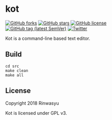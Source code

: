 # kot
[![GitHub forks](https://img.shields.io/github/forks/Rinwasyu/kot.svg)](https://github.com/Rinwasyu/kot/network)
[![GitHub stars](https://img.shields.io/github/stars/Rinwasyu/kot.svg)](https://github.com/Rinwasyu/kot/stargazers)
[![GitHub license](https://img.shields.io/github/license/Rinwasyu/kot.svg)](https://github.com/Rinwasyu/kot/blob/master/LICENSE)
[![GitHub tag (latest SemVer)](https://img.shields.io/github/tag/rinwasyu/kot.svg)](https://github.com/Rinwasyu/kot/releases/latest)
[![Twitter](https://img.shields.io/twitter/url/https/github.com/Rinwasyu/kot.svg?style=social)](https://twitter.com/intent/tweet?text=Wow:&url=https%3A%2F%2Fgithub.com%2FRinwasyu%2Fkot)

Kot is a command-line based text editor.

## Build
```shell
cd src
make clean
make all
```

## License
Copyright 2018 Rinwasyu

Kot is licensed under GPL v3.
